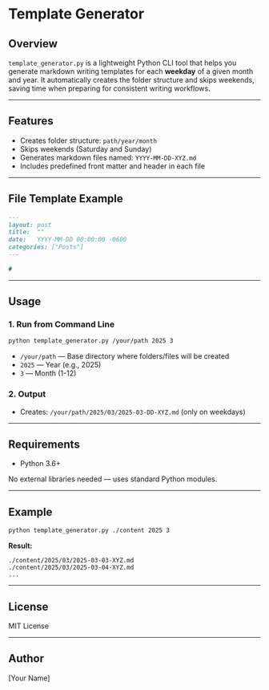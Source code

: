 # Template Generator

## Overview
`template_generator.py` is a lightweight Python CLI tool that helps you generate markdown writing templates for each **weekday** of a given month and year. It automatically creates the folder structure and skips weekends, saving time when preparing for consistent writing workflows.

---

## Features
- Creates folder structure: `path/year/month`
- Skips weekends (Saturday and Sunday)
- Generates markdown files named: `YYYY-MM-DD-XYZ.md`
- Includes predefined front matter and header in each file

---

## File Template Example
```markdown
---
layout: post
title:  ""
date:   YYYY-MM-DD 00:00:00 -0600
categories: ["Posts"] 
---

# 
```

---

## Usage
### 1. Run from Command Line
```bash
python template_generator.py /your/path 2025 3
```
- `/your/path` — Base directory where folders/files will be created
- `2025` — Year (e.g., 2025)
- `3` — Month (1-12)

### 2. Output
- Creates: `/your/path/2025/03/2025-03-DD-XYZ.md` (only on weekdays)

---

## Requirements
- Python 3.6+

No external libraries needed — uses standard Python modules.

---

## Example
```bash
python template_generator.py ./content 2025 3
```
**Result:**
```
./content/2025/03/2025-03-03-XYZ.md
./content/2025/03/2025-03-04-XYZ.md
...
```

---

## License
MIT License

---

## Author
[Your Name]
